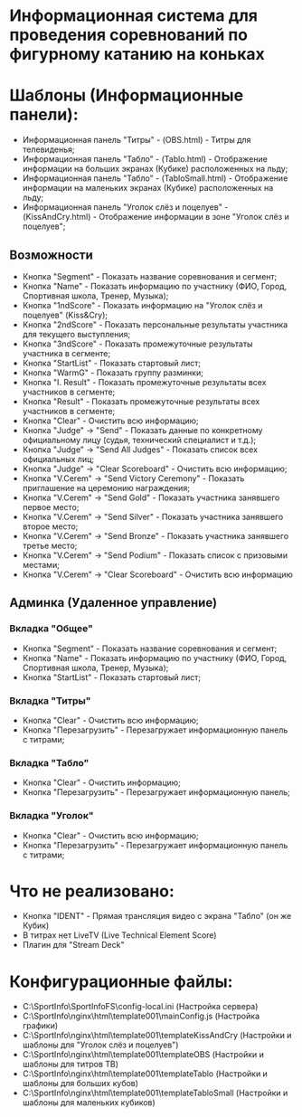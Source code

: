 # Информационная система для проведения соревнований по фигурному катанию на коньках

# Шаблоны (Информационные панели):
* Информационная панель "Титры" - (OBS.html) - Титры для телевиденья;
* Информационная панель "Табло" - (Tablo.html) - Отображение информации на больших экранах (Кубике) расположенных на льду;
* Информационная панель "Табло" - (TabloSmall.html) - Отображение информации на маленьких экранах (Кубике) расположенных на льду;
* Информационная панель "Уголок слёз и поцелуев" - (KissAndCry.html) - Отображение информации в зоне "Уголок слёз и поцелуев";

## Возможности 
* Кнопка "Segment" - Показать название соревнования и сегмент;
* Кнопка "Name" - Показать информацию по участнику (ФИО, Город, Спортивная школа, Тренер, Музыка);
* Кнопка "1ndScore" - Показать информацию на "Уголок слёз и поцелуев" (Kiss&Cry);
* Кнопка "2ndScore" - Показать персональные результаты участника для текущего выступления;
* Кнопка "3ndScore" - Показать промежуточные результаты участника в сегменте;
* Кнопка "StartList" - Показать стартовый лист;
* Кнопка "WarmG" - Показать группу разминки;
* Кнопка "I. Result" - Показать промежуточные результаты всех участников в сегменте;
* Кнопка "Result" - Показать промежуточные результаты всех участников в сегменте;
* Кнопка "Clear" - Очистить всю информацию;
* Кнопка "Judge" -> "Send" - Показать данные по конкретному официальному лицу (судья, технический специалист и т.д.);
* Кнопка "Judge" -> "Send All Judges" - Показать список всех официальных лиц;
* Кнопка "Judge" -> "Clear Scoreboard" - Очистить всю информацию;
* Кнопка "V.Cerem" -> "Send Victory Ceremony" - Показать приглашение на церемонию награждения;
* Кнопка "V.Cerem" -> "Send Gold" - Показать участника занявшего первое место;
* Кнопка "V.Cerem" -> "Send Silver" - Показать участника занявшего второе место;
* Кнопка "V.Cerem" -> "Send Bronze" - Показать  участника занявшего третье место;
* Кнопка "V.Cerem" -> "Send Podium" - Показать  список с призовыми местами;
* Кнопка "V.Cerem" -> "Clear Scoreboard" - Очистить всю информацию

## Админка (Удаленное управление)
### Вкладка "Общее"
* Кнопка "Segment" - Показать название соревнования и сегмент;
* Кнопка "Name" - Показать информацию по участнику (ФИО, Город, Спортивная школа, Тренер, Музыка);
* Кнопка "StartList" - Показать стартовый лист;
### Вкладка "Титры"
* Кнопка "Clear" - Очистить всю информацию;
* Кнопка "Перезагрузить" - Перезагружает информационную панель с титрами;
### Вкладка "Табло"
* Кнопка "Clear" - Очистить информацию;
* Кнопка "Перезагрузить" - Перезагружает информационную панель;
### Вкладка "Уголок"
* Кнопка "Clear" - Очистить всю информацию;
* Кнопка "Перезагрузить" - Перезагружает информационную панель с титрами;



# Что не реализовано:
* Кнопка "IDENT" - Прямая трансляция видео с экрана "Табло" (он же Кубик)
* В титрах нет LiveTV (Live Technical Element Score)
* Плагин для "Stream Deck"

# Конфигурационные файлы:

* C:\SportInfo\SportInfoFS\config-local.ini  (Настройка сервера)
* C:\SportInfo\nginx\html\template001\mainConfig.js (Настройка графики)
* C:\SportInfo\nginx\html\template001\templateKissAndCry (Настройки и шаблоны для "Уголок слёз и поцелуев")
* C:\SportInfo\nginx\html\template001\templateOBS (Настройки и шаблоны для титров ТВ)
* C:\SportInfo\nginx\html\template001\templateTablo (Настройки и шаблоны для больших кубов)
* C:\SportInfo\nginx\html\template001\templateTabloSmall (Настройки и шаблоны для маленьких кубиков)


